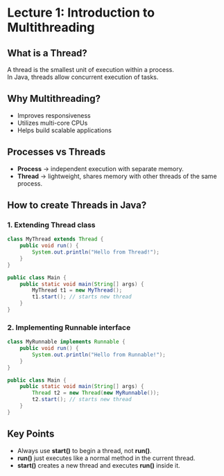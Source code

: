 
# Lecture 1: Introduction to Multithreading

## What is a Thread?
A thread is the smallest unit of execution within a process.  
In Java, threads allow concurrent execution of tasks.

## Why Multithreading?
- Improves responsiveness  
- Utilizes multi-core CPUs  
- Helps build scalable applications  

## Processes vs Threads
- **Process** → independent execution with separate memory.  
- **Thread** → lightweight, shares memory with other threads of the same process.  

## How to create Threads in Java?

### 1. Extending Thread class
```java
class MyThread extends Thread {
    public void run() {
        System.out.println("Hello from Thread!");
    }
}

public class Main {
    public static void main(String[] args) {
        MyThread t1 = new MyThread();
        t1.start(); // starts new thread
    }
}
```

### 2. Implementing Runnable interface
```java
class MyRunnable implements Runnable {
    public void run() {
        System.out.println("Hello from Runnable!");
    }
}

public class Main {
    public static void main(String[] args) {
        Thread t2 = new Thread(new MyRunnable());
        t2.start(); // starts new thread
    }
}
```

## Key Points
- Always use **start()** to begin a thread, not **run()**.  
- **run()** just executes like a normal method in the current thread.  
- **start()** creates a new thread and executes **run()** inside it.  
